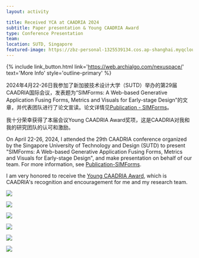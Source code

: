 ```yaml
---
layout: activity

title: Received YCA at CAADRIA 2024
subtitle: Paper presentation & Young CAADRIA Award
type: Conference Presentation
team:
location: SUTD, Singapore
featured-image: https://zbz-personal-1325539134.cos.ap-shanghai.myqcloud.com/image/Img_0381.JPG
---
```


{% include link_button.html link='https://web.archialgo.com/nexuspace/' text='More Info' style='outline-primary' %}

2024年4月22-26日我参加了新加披技术设计大学（SUTD）举办的第29届CAADRIA国际会议，发表题为“SIMForms: A Web-based Generative
Application Fusing Forms, Metrics and Visuals for Early-stage Design”的文章，并代表团队进行了论文宣读。论文详情见[Publication - SIMForms](_publications/2024-04-23-simforms.md)。

我十分荣幸获得了本届会议Young CAADRIA Award奖项，这是CAADRIA对我和我的研究团队的认可和激励。

On April 22-26, 2024, I attended the 29th CAADRIA conference organized by the Singapore University of Technology and Design (SUTD) to present "SIMForms: A Web-based Generative Application Fusing Forms, Metrics and Visuals for Early-stage Design", and make presentation on behalf of our team. For more information, see [Publication-SIMForms](_publications/2024-04-23-simforms.md).

I am very honored to receive the [Young CAADRIA Award](https://caadria2024.org/young-caadria-award/), which is CAADRIA's recognition and encouragement for me and my research team.

![](https://zbz-personal-1325539134.cos.ap-shanghai.myqcloud.com/image/Img_0263_2.JPG)

![](https://zbz-personal-1325539134.cos.ap-shanghai.myqcloud.com/image/1714132671101.jpg)

![](https://zbz-personal-1325539134.cos.ap-shanghai.myqcloud.com/image/Img_0154.JPG)

![](https://zbz-personal-1325539134.cos.ap-shanghai.myqcloud.com/image/20241118165326.png)

![](https://zbz-personal-1325539134.cos.ap-shanghai.myqcloud.com/image/Img_0381.JPG)

![](https://zbz-personal-1325539134.cos.ap-shanghai.myqcloud.com/image/1714132670525.jpg)